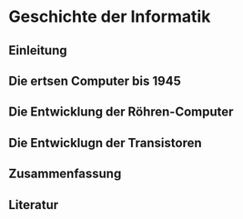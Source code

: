 # Geschichte der Informatik

## Einleitung

## Die ertsen Computer bis 1945

## Die Entwicklung der Röhren-Computer

## Die Entwicklugn der Transistoren

## Zusammenfassung

## Literatur